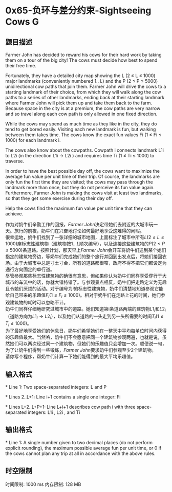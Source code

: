 # 0x65-负环与差分约束-Sightseeing Cows G

## 题目描述

Farmer John has decided to reward his cows for their hard work by taking them on a tour of the big city! The cows must decide how best to spend their free time.

Fortunately, they have a detailed city map showing the L (2 ≤ L ≤ 1000) major landmarks (conveniently numbered 1.. L) and the P (2 ≤ P ≤ 5000) unidirectional cow paths that join them. Farmer John will drive the cows to a starting landmark of their choice, from which they will walk along the cow paths to a series of other landmarks, ending back at their starting landmark where Farmer John will pick them up and take them back to the farm. Because space in the city is at a premium, the cow paths are very narrow and so travel along each cow path is only allowed in one fixed direction.

While the cows may spend as much time as they like in the city, they do tend to get bored easily. Visiting each new landmark is fun, but walking between them takes time. The cows know the exact fun values Fi (1 ≤ Fi ≤ 1000) for each landmark i.

The cows also know about the cowpaths. Cowpath i connects landmark L1i to L2i (in the direction L1i -> L2i ) and requires time Ti (1 ≤ Ti ≤ 1000) to traverse.

In order to have the best possible day off, the cows want to maximize the average fun value per unit time of their trip. Of course, the landmarks are only fun the first time they are visited; the cows may pass through the landmark more than once, but they do not perceive its fun value again. Furthermore, Farmer John is making the cows visit at least two landmarks, so that they get some exercise during their day off.

Help the cows find the maximum fun value per unit time that they can achieve.

作为对奶牛们辛勤工作的回报，$Farmer\ John$决定带她们去附近的大城市玩一天。旅行的前夜，奶牛们在兴奋地讨论如何最好地享受这难得的闲暇。  
很幸运地，奶牛们找到了一张详细的城市地图，上面标注了城市中所有$L(2\leqslant L\leqslant1000)$座标志性建筑物（建筑物按$1\dots L$顺次编号），以及连接这些建筑物的$P(2\leqslant P\leqslant5000)$条道路。按照计划，那天早上$Farmer\ John$会开车将奶牛们送到某个她们指定的建筑物旁边，等奶牛们完成她们的整个旅行并回到出发点后，将她们接回农场。由于大城市中总是寸土寸金，所有的道路都很窄，政府不得不把它们都设定为通行方向固定的单行道。  
尽管参观那些标志性建筑物的确很有意思，但如果你认为奶牛们同样享受穿行于大城市的车流中的话，你就大错特错了。与参观景点相反，奶牛们把走路定义为无趣且令她们厌烦的活动。对于编号为$i$的标志性建筑物，奶牛们清楚地知道参观它能给自己带来的乐趣值$F_i (1\leqslant F_i\leqslant1000)$。相对于奶牛们在走路上花的时间，她们参观建筑物的耗时可以忽略不计。  
奶牛们同样仔细地研究过城市中的道路。她们知道第i条道路两端的建筑物$L1_i$和$L2_i$（道路方向为$L1_i  \rightarrow L2_i$），以及她们从道路的一头走到另一头所需要的时间$T_i(1\leqslant T_i\leqslant1000)$。  
为了最好地享受她们的休息日，奶牛们希望她们在一整天中平均每单位时间内获得的乐趣值最大。当然咯，奶牛们不会愿意把同一个建筑物参观两遍，也就是说，虽然她们可以两次经过同一个建筑物，但她们的乐趣值只会增加一次。顺便说一句，为了让奶牛们得到一些锻炼，$Farmer\ John$要求奶牛们参观至少$2$个建筑物。  
请你写个程序，帮奶牛们计算一下她们能得到的最大平均乐趣值。

## 输入格式

\* Line 1: Two space-separated integers: L and P

\* Lines 2..L+1: Line i+1 contains a single one integer: Fi

\* Lines L+2..L+P+1: Line L+i+1 describes cow path i with three space-separated integers: L1i , L2i , and Ti


## 输出格式

\* Line 1: A single number given to two decimal places (do not perform explicit rounding), the maximum possible average fun per unit time, or 0 if the cows cannot plan any trip at all in accordance with the above rules.


## 时空限制

时间限制: 1000 ms
内存限制: 128 MB
